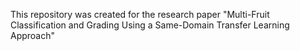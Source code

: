 This repository was created for the research paper "Multi-Fruit Classification and Grading Using a Same-Domain Transfer Learning Approach"
